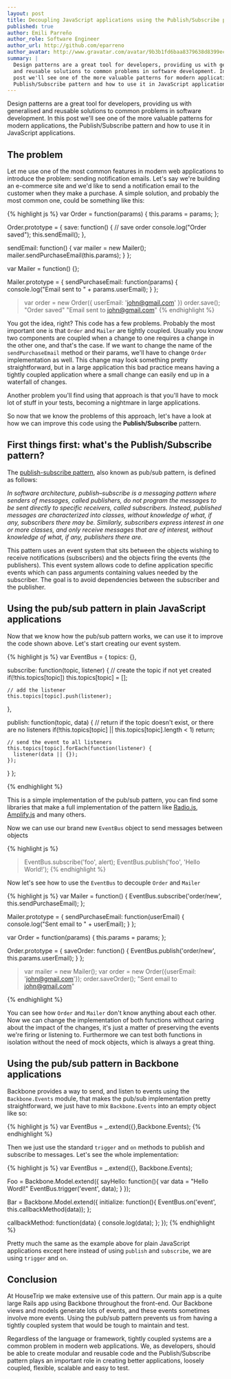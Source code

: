 ```yaml
---
layout: post
title: Decoupling JavaScript applications using the Publish/Subscribe pattern
published: true
author: Emili Parreño
author_role: Software Engineer
author_url: http://github.com/eparreno
author_avatar: http://www.gravatar.com/avatar/9b3b1fd6baa8379638d8399ecd60045d.png
summary: |
  Design patterns are a great tool for developers, providing us with generalised
  and reusable solutions to common problems in software development. In this
  post we'll see one of the more valuable patterns for modern applications, the
  Publish/Subscribe pattern and how to use it in JavaScript applications.
---
```


Design patterns are a great tool for developers, providing us with generalised
and reusable solutions to common problems in software development. In this
post we'll see one of the more valuable patterns for modern applications, the
Publish/Subscribe pattern and how to use it in JavaScript applications.

## The problem
Let me use one of the most common features in modern web applications to
introduce the problem: sending notification emails.
Let's say we're building an e-commerce site and we'd like to send a
notification email to the customer when they make a purchase. A simple
solution, and probably the most common one, could be something like this:


{% highlight js %}
var Order = function(params) {
  this.params = params;
};

Order.prototype = {
  save: function() {
    // save order
    console.log("Order saved");
    this.sendEmail();
  },

  sendEmail: function() {
    var mailer = new Mailer();
    mailer.sendPurchaseEmail(this.params);
  }
};

var Mailer = function() {};

Mailer.prototype = {
  sendPurchaseEmail: function(params) {
    console.log("Email sent to " + params.userEmail);
  }
};

> var order = new Order({ userEmail: 'john@gmail.com'  })
> order.save();
> "Order saved"
> "Email sent to john@gmail.com"
{% endhighlight %}

You got the idea, right? This code has a few problems. Probably the most
important one is that `Order` and `Mailer` are tightly coupled. Usually
you know two components are coupled when a change to one requires a change in
the other one, and that's the case. If we want to change the name of the
`sendPurchaseEmail` method or their params, we'll have to change `Order`
implementation as well. This change may look something pretty straightforward,
but in a large application this bad practice means having a tightly coupled
application where a small change can easily end up in a waterfall of changes.

Another problem you'll find using that approach is that you'll have to mock lot
of stuff in your tests, becoming a nightmare in large applications.

So now that we know the problems of this approach, let's have a look at how we
can improve this code using the **Publish/Subscribe** pattern.

## First things first: what's the Publish/Subscribe pattern?
The [publish-subscribe pattern](https://en.wikipedia.org/wiki/Publish%E2%80%93subscribe_pattern), also known as pub/sub pattern, is defined as follows:

_In software architecture, publish–subscribe is a messaging pattern where
senders of messages, called publishers, do not program the messages to be sent
directly to specific receivers, called subscribers. Instead, published messages
are characterized into classes, without knowledge of what, if any, subscribers
there may be. Similarly, subscribers express interest in one or more classes,
and only receive messages that are of interest, without knowledge of what, if
any, publishers there are._

This pattern uses an event system that sits between the objects wishing to
receive notifications (subscribers) and the objects firing the events (the
publishers). This event system allows code to define application specific events
which can pass arguments containing values needed by the subscriber. The goal
is to avoid dependencies between the subscriber and the publisher.

## Using the pub/sub pattern in plain JavaScript applications
Now that we know how the pub/sub pattern works, we can use it to improve the
code shown above. Let's start creating our event system.

{% highlight js %}
var EventBus = {
  topics: {},

  subscribe: function(topic, listener) {
    // create the topic if not yet created
    if(!this.topics[topic]) this.topics[topic] = [];

    // add the listener
    this.topics[topic].push(listener);
  },

  publish: function(topic, data) {
    // return if the topic doesn't exist, or there are no listeners
    if(!this.topics[topic] || this.topics[topic].length < 1) return;

    // send the event to all listeners
    this.topics[topic].forEach(function(listener) {
      listener(data || {});
    });
  }
};

{% endhighlight %}

This is a simple implementation of the pub/sub pattern, you can find some
libraries that make a full implementation of the pattern like
[Radio.js](http://radio.uxder.com/),
[Amplify.js](http://amplifyjs.com/api/pubsub/) and many others.

Now we can use our brand new `EventBus` object to send messages between objects

{% highlight js %}
> EventBus.subscribe('foo', alert);
> EventBus.publish('foo', 'Hello World!');
{% endhighlight %}

Now let's see how to use the `EventBus` to decouple `Order` and `Mailer`

{% highlight js %}
var Mailer = function() {
  EventBus.subscribe('order/new', this.sendPurchaseEmail);
};

Mailer.prototype = {
  sendPurchaseEmail: function(userEmail) {
    console.log("Sent email to " + userEmail);
  }
};

var Order = function(params) {
  this.params = params;
};

Order.prototype = {
  saveOrder: function() {
    EventBus.publish('order/new', this.params.userEmail);
  }
};

> var mailer = new Mailer();
> var order = new Order({userEmail: 'john@gmail.com'});
> order.saveOrder();
> "Sent email to john@gmail.com"

{% endhighlight %}

You can see how `Order` and `Mailer` don't know anything about each other. Now
we can change the implementation of both functions without caring about the
impact of the changes, it's just a matter of preserving the events we're firing
or listening to. Furthermore we can test both functions in isolation without
the need of mock objects, which is always a great thing.

## Using the pub/sub pattern in Backbone applications
Backbone provides a way to send, and listen to events using the
`Backbone.Events` module, that makes the pub/sub implementation pretty
straightforward, we just have to mix `Backbone.Events` into an empty object
like so:

{% highlight js %}
var EventBus = _.extend({},Backbone.Events);
{% endhighlight %}

Then we just use the standard `trigger` and `on` methods to publish and
subscribe to messages. Let's see the whole implementation:

{% highlight js %}
var EventBus = _.extend({}, Backbone.Events);

Foo = Backbone.Model.extend({
  sayHello: function(){
    var data = "Hello Wordl!"
    EventBus.trigger('event', data);
  }
});

Bar = Backbone.Model.extend({
  initialize: function(){
    EventBus.on('event', this.callbackMethod(data));
  };

  callbackMethod: function(data) {
    console.log(data);
  };
});
{% endhighlight %}

Pretty much the same as the example above for plain JavaScript applications
except here instead of using `publish` and `subscribe`, we are using `trigger`
and `on`.

## Conclusion
At HouseTrip we make extensive use of this pattern. Our main app is a quite
large Rails app using Backbone throughout the front-end. Our Backbone views and models
generate lots of events, and these events sometimes involve more events. Using
the pub/sub pattern prevents us from having a tightly coupled system that
would be tough to maintain and test.

Regardless of the language or framework, tightly coupled systems are a common
problem in modern web applications. We, as developers,
should be able to create modular and reusable code and the Publish/Subscribe
pattern plays an important role in creating better applications, loosely coupled,
flexible, scalable and easy to test.

